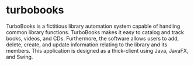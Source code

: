 # turbobooks
TurboBooks is a fictitious library automation system capable of handling common library functions. TurboBooks makes it easy to catalog and track books, videos, and CDs. Furthermore, the software allows users to add, delete, create, and update information relating to the library and its members.  This application is designed as a thick-client using Java, JavaFX, and Swing.
